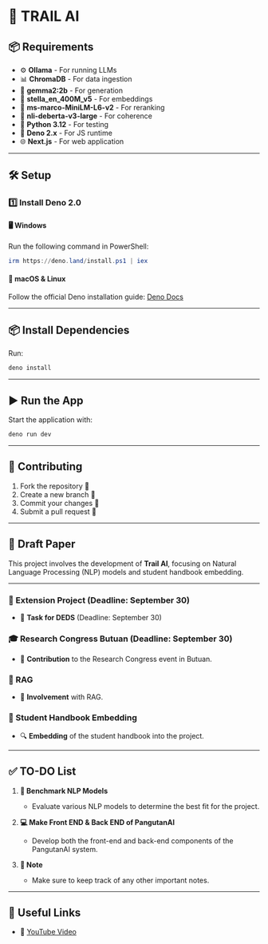 # 🤖 TRAIL AI

## 📦 Requirements

-  ⚙️ **Ollama** - For running LLMs
-  📊 **ChromaDB** - For data ingestion
-  🔮 **gemma2:2b** - For generation
-  🧠 **stella_en_400M_v5** - For embeddings
-  🔰 **ms-marco-MiniLM-L6-v2** - For reranking
-  💬 **nli-deberta-v3-large** - For coherence
-  🐍 **Python 3.12** - For testing
-  🦕 **Deno 2.x** - For JS runtime
-  🌐 **Next.js** - For web application

---

## 🛠️ Setup

### 1️⃣ Install **Deno 2.0**

#### 🖥️ Windows

Run the following command in PowerShell:

```powershell
irm https://deno.land/install.ps1 | iex
```

#### 🐧 macOS & Linux

Follow the official Deno installation guide: [Deno Docs](https://docs.deno.com/runtime/getting_started/installation/)

---

## 📦 Install Dependencies

Run:

```sh
deno install
```

---

## ▶️ Run the App

Start the application with:

```sh
deno run dev
```

---

## 🤝 Contributing

1. Fork the repository 🍴
2. Create a new branch 🌱
3. Commit your changes 📌
4. Submit a pull request 🔄

---

## 📄 Draft Paper

This project involves the development of **Trail AI**, focusing on Natural Language Processing (NLP) models and student handbook embedding.

---

### 📅 Extension Project (Deadline: September 30)

-  🔧 **Task for DEDS** (Deadline: September 30)

### 🎓 Research Congress Butuan (Deadline: September 30)

-  📢 **Contribution** to the Research Congress event in Butuan.

### 🔗 RAG

-  🤝 **Involvement** with RAG.

### 📘 Student Handbook Embedding

-  🔍 **Embedding** of the student handbook into the project.

---

## ✅ TO-DO List

1. **🚀 Benchmark NLP Models**

   -  Evaluate various NLP models to determine the best fit for the project.

2. **💻 Make Front END & Back END of PangutanAI**

   -  Develop both the front-end and back-end components of the PangutanAI system.

3. **📝 Note**
   -  Make sure to keep track of any other important notes.

---

## 🔗 Useful Links

-  🎥 [YouTube Video](https://youtu.be/klTvEwg3oJ4)
